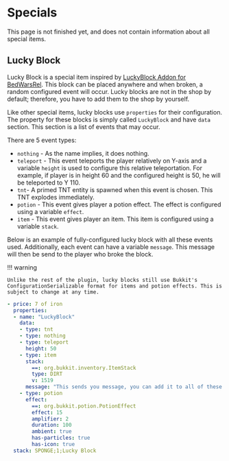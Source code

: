 # Specials

This page is not finished yet, and does not contain information about all special items.

## Lucky Block

Lucky Block is a special item inspired by [LuckyBlock Addon for BedWarsRel](https://www.spigotmc.org/resources/bedwarsrel-luckyblock-addon.8268/).
This block can be placed anywhere and when broken, a random configured event will occur. Lucky blocks are not in the shop by default; therefore, 
you have to add them to the shop by yourself.

Like other special items, lucky blocks use `properties` for their configuration. The property for these blocks is simply called `LuckyBlock` and have `data` section. This section is a list of events that may occur. 

There are 5 event types:  

* `nothing` - As the name implies, it does nothing.
* `teleport` - This event teleports the player relatively on Y-axis and a variable `height` is used to configure this relative teleportation. For example, if player is in height 60 and the configured height is 50, he will be teleported to Y 110.
* `tnt`- A primed TNT entity is spawned when this event is chosen. This TNT explodes immediately.
* `potion` - This event gives player a potion effect. The effect is configured using a variable `effect`.
* `item` - This event gives player an item. This item is configured using a variable `stack`.

Below is an example of fully-configured lucky block with all these events used. Additionally, each event can have a variable `message`. This message will then be send to the player who broke the block. 


!!! warning

    Unlike the rest of the plugin, lucky blocks still use Bukkit's ConfigurationSerializable format for items and potion effects. This is subject to change at any time.


```yaml
- price: 7 of iron
  properties:
  - name: "LuckyBlock"
    data:
    - type: tnt
    - type: nothing
    - type: teleport
      height: 50
    - type: item
      stack:
        ==: org.bukkit.inventory.ItemStack
        type: DIRT
        v: 1519
      message: "This sends you message, you can add it to all of these types."
    - type: potion
      effect:
        ==: org.bukkit.potion.PotionEffect
        effect: 15
        amplifier: 2
        duration: 100
        ambient: true
        has-particles: true
        has-icon: true
  stack: SPONGE;1;Lucky Block
```